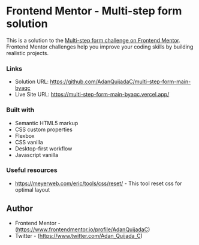 # Frontend Mentor - Multi-step form solution

This is a solution to the [Multi-step form challenge on Frontend Mentor](https://www.frontendmentor.io/challenges/multistep-form-YVAnSdqQBJ). Frontend Mentor challenges help you improve your coding skills by building realistic projects.

### Links

- Solution URL: https://github.com/AdanQuijadaC/multi-step-form-main-byaqc
- Live Site URL: https://multi-step-form-main-byaqc.vercel.app/

### Built with

- Semantic HTML5 markup
- CSS custom properties
- Flexbox
- CSS vanilla
- Desktop-first workflow
- Javascript vanilla

### Useful resources

- https://meyerweb.com/eric/tools/css/reset/ - This tool reset css for optimal layout

## Author

- Frontend Mentor - (https://www.frontendmentor.io/profile/AdanQuijadaC)
- Twitter - (https://www.twitter.com/Adan_Quijada_C)
